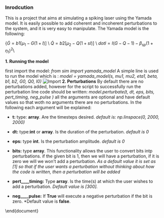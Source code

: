 ### Inrodcution </md>


This is a project that aims at simulating a spiking laser using the Yamada model. It is easily possible to add coherent and incoherent perturbations to the system, and it is very easy to manipulate.
The Yamada model is the following:

$\left\{ \dot{G} = b1 \left[\mu_1 - G(1+I) \right]$ \\ 
$\dot{Q} = b2 \left[ \mu_2 - Q(1+sI ) \right]$ \\
$dot{I} = I \left(G - Q - 1) - \beta_{sp} (1+\eta_1)^2$\\


**1. Running the model**

first import the model: *from sim import yamada\_model*
A simple line is used to run the model which is : *model = yamada\_model(s, mu1, mu2, eta1, beta, b1, b2, G0, Q0, I0)*
![Import](img/import.png)
**2. Perturbations**
By default there are no perturbations added, however for the script to successfully run the perturbation line code should be written:
*model.perturbate(t, dt, eps, bits, pert\_timing, neg\_pulse )*
all the arguments are optional and have default values so that woth no arguments there are no perturbations. In the following each argument will be explained:

- **t:** type: **array**. Are the timesteps desired. *default is: np.linspace(0, 2000, 2000)*

- **dt:** type:**int** or **array**. Is the duration of the perturbation. *default is 0*

- **eps:** type **int**. Is the perturbation amplitude. *default is 0*

- **bits:** type **array**. This functionality allows the user to convert bits intp perturbations. if the given bit is 1, then we will have a perturbation, if it is zero we will
we won't add a perturbation. *As a default value it is set as [1] so that if the user wants a perturbation without thinking about how the code is written, then a perturbation will be added*
 
- **pert__\__timing:** Type **array**. Is the time(s) at which the user wishes to add a perturbation. *Default value is [300].*

- **neg__\__pulse:** If **True** will execute a negative perturbation if the bit is zero. *Default value is ****false****.

\end{document}
